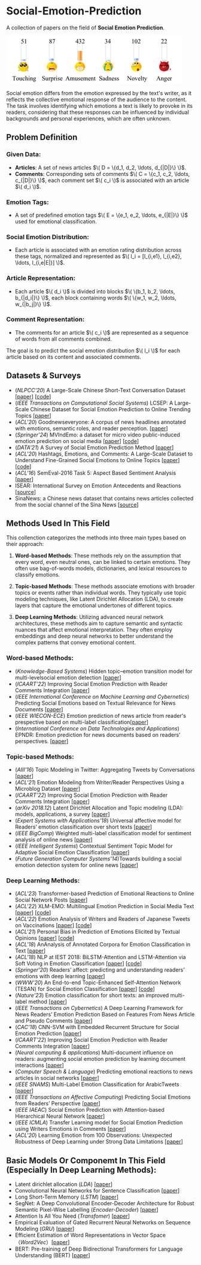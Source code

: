 # Social-Emotion-Prediction
A collection of papers on the field of **Social Emotion Prediction**.

![Example Image](pic/emotion.png "Emotion Distribution")

Social emotion differs from the emotion expressed by the text's writer, as it reflects the collective emotional response of the audience to the content. The task involves identifying which emotions a text is likely to provoke in its readers, considering that these responses can be influenced by individual backgrounds and personal experiences, which are often unknown.

## Problem Definition

### Given Data:
- **Articles**: A set of news articles $\( D = \{d_1, d_2, \ldots, d_{|D|}\} \)$.
- **Comments**: Corresponding sets of comments $\( C = \{c_1, c_2, \ldots, c_{|D|}\} \)$, each comment set $\( c_i \)$ is associated with an article $\( d_i \)$.

### Emotion Tags:
- A set of predefined emotion tags $\( E = \{e_1, e_2, \ldots, e_{|E|}\} \)$ used for emotional classification.

### Social Emotion Distribution:
- Each article is associated with an emotion rating distribution across these tags, normalized and represented as $\( l_i = [l_{i,e1}, l_{i,e2}, \ldots, l_{i,e|E|}] \)$.

### Article Representation:
- Each article $\( d_i \)$ is divided into blocks $\( \{b_1, b_2, \ldots, b_{|d_i|}\} \)$, each block containing words $\( \{w_1, w_2, \ldots, w_{|b_j|}\} \)$.

### Comment Representation:
- The comments for an article $\( c_i \)$ are represented as a sequence of words from all comments combined.

The goal is to predict the social emotion distribution $\( l_i \)$ for each article based on its content and associated comments.

## Datasets & Surveys
- (*NLPCC'20*) A Large-Scale Chinese Short-Text Conversation Dataset [[paper](https://arxiv.org/abs/2008.03946)] [[code](https://github.com/huggingface/datasets)]
- (*IEEE Transactions on Computational Social Systems*) LCSEP: A Large-Scale Chinese Dataset for Social Emotion Prediction to Online Trending Topics [[paper](https://ieeexplore.ieee.org/document/10379492)]
- (*ACL'20*) Goodnewseveryone: A corpus of news headlines annotated with emotions, semantic roles, and reader perception. [[paper](https://aclanthology.org/2020.lrec-1.194/)] 
- (*Springer'24*) MVIndEmo: a dataset for micro video public-induced emotion prediction on social media [[paper](https://link.springer.com/article/10.1007/s00530-023-01221-8)] [[code](https://github.com/jjInsper/NeurIPS-Dataset-Induced-Emotion/tree/master)]
- (*DATA'21*) A Survey of Social Emotion Prediction Method [[paper](https://researchr.org/publication/AlsaediBGT21)]
- (*ACL'20*) Hashtags, Emotions, and Comments: A Large-Scale Dataset to Understand Fine-Grained Social Emotions to Online Topics [[paper](https://aclanthology.org/2020.emnlp-main.106/)] [[code](https://github.com/polyusmart/HEC-Dataset)]
- (*ACL'16*) SemEval-2016 Task 5: Aspect Based Sentiment Analysis [[paper](https://aclanthology.org/S16-1002/)]
- ISEAR: International Survey on Emotion Antecedents and Reactions [[source](https://www.kaggle.com/datasets/faisalsanto007/isear-dataset)]
- SinaNews: a Chinese news dataset that contains news articles collected from the social channel of the Sina News [[source](https://news.sina.com.cn/ui_index.shtml)]

## Methods Used In This Field
This collenction categorizes the methods into three main types based on their approach:
1. **Word-based Methods**: These methods rely on the assumption that every word, even neutral ones, can be linked to certain emotions. They often use bag-of-words models, dictionaries, and lexical resources to classify emotions.
 
2. **Topic-based Methods**: These methods associate emotions with broader topics or events rather than individual words. They typically use topic modeling techniques, like Latent Dirichlet Allocation (LDA), to create layers that capture the emotional undertones of different topics.
  
3. **Deep Learning Methods**: Utilizing advanced neural network architectures, these methods aim to capture semantic and syntactic nuances that affect emotional interpretation. They often employ embeddings and deep neural networks to better understand the complex patterns that convey emotional content.

### Word-based Methods:
- (*Knowledge-Based Systems*) Hidden topic–emotion transition model for multi-levelsocial emotion detection [[paper](https://www.sciencedirect.com/science/article/pii/S0950705118305586)]
- (*ICAART'22*) Improving Social Emotion Prediction with Reader Comments Integration [[paper](https://livrepository.liverpool.ac.uk/3150843/)]
- (*IEEE International Conference on Machine Learning and Cybernetics*) Predicting Social Emotions based on Textual Relevance for News Documents [[paper](https://ieeexplore.ieee.org/document/9019908)]
- (*IEEE WIECON-ECE*) Emotion prediction of news article from reader's prespective based on multi-label classification[[paper](https://ieeexplore.ieee.org/document/6359686)]
- (*International Conference on Data Technologies and Applications*) EPNDR: Emotion prediction for news documents based on readers’ perspectives. [[paper](https://www.semanticscholar.org/paper/EPNDR%3A-Emotion-Prediction-For-News-Documents-Based-RamyaR-Madhura/8f2f47f23d0501ae9f6526aa4910ab2fcedeba42)]

### Topic-based Methods:
- (*AIII'16*) Topic Modeling in Twitter: Aggregating Tweets by Conversations [[paper](https://lsm.media.mit.edu/papers/topic-modeling-twitter.pdf)]
- (*ACL'21*) Emotion Modeling from Writer/Reader Perspectives Using a Microblog Dataset [[paper](https://aclanthology.org/W11-3703/)]
- (*ICAART'22*) Improving Social Emotion Prediction with Reader Comments Integration [[paper](https://livrepository.liverpool.ac.uk/3150843/)]
- (*arXiv 2018.12*) Latent Dirichlet Allocation and Topic modeling (LDA): models, applications, a survey [[paper](https://arxiv.org/abs/1711.04305)]
- (*Expert Systems with Applications'18*) Universal affective model for Readers’ emotion classification over short texts [[paper](https://www.sciencedirect.com/science/article/abs/pii/S0957417418304445)]
- (*IEEE BigComp*) Weighted multi-label classification model for sentiment analysis of online news [[paper](https://ieeexplore.ieee.org/document/7425916)]
- (*IEEE Intelligent Systems*) Contextual Sentiment Topic Model for Adaptive Social Emotion Classification [[paper](https://ieeexplore.ieee.org/document/7325170)]
- (*Future Generation Computer Systems'14*)Towards building a social emotion detection system for online news [[paper](https://www.sciencedirect.com/science/article/abs/pii/S0167739X13002033)]


### Deep Learning Methods:
- (*ACL'23*) Transformer-based Prediction of Emotional Reactions to Online Social Network Posts [[paper](https://aclanthology.org/2023.wassa-1.31/)]
- (*ACL'22*) XLM-EMO: Multilingual Emotion Prediction in Social Media Text [[paper](https://aclanthology.org/2022.wassa-1.18/)] [[code](https://github.com/milanlproc/xlm-emo)]
- (*ACL'22*) Emotion Analysis of Writers and Readers of Japanese Tweets on Vaccinations [[paper](https://aclanthology.org/2022.wassa-1.10/)] [[code](https://github.com/Ramos-Ramos/BERT-Japan-vaccination)]
- (*ACL'21*) Personal Bias in Prediction of Emotions Elicited by Textual Opinions [[paper](https://aclanthology.org/2021.acl-srw.26/)] [[code](https://github.com/clarin-pl/personal-bias)]
- (*ACL'18*) AnAnalysis of Annotated Corpora for Emotion Classification in Text [[paper](https://aclanthology.org/C18-1179/)]
- (*ACL'18*) NLP at IEST 2018: BiLSTM-Attention and LSTM-Attention via Soft Voting in Emotion Classification [[paper](https://aclanthology.org/W18-6226/)] [[code](https://github.com/lauchblatt/emotions_in_drama)]
- (*Springer'20*) Readers’ affect: predicting and understanding readers’ emotions with deep learning [[paper](https://link.springer.com/article/10.1186/s40537-022-00614-2)]
- (*WWW'20*) An End-to-end Topic-Enhanced Self-Attention Network (TESAN) for Social Emotion Classification [[paper](https://dl.acm.org/doi/abs/10.1145/3366423.3380286)] [[code](https://github.com/CariaWang/TESAN)]
- (*Nature'23*) Emotion classification for short texts: an improved multi-label method [[paper](https://www.nature.com/articles/s41599-023-01816-6)]
- (*IEEE Transactions on Cybernetics*) A Deep Learning Framework for News Readers’ Emotion Prediction Based on Features From News Article and Pseudo Comments [[paper](https://ieeexplore.ieee.org/document/9552625)]
- (*CAC'18*) CNN-SVM with Embedded Recurrent Structure for Social Emotion Prediction [[paper](https://ieeexplore.ieee.org/document/9552625)]
- (*ICAART'22*) Improving Social Emotion Prediction with Reader Comments Integration [[paper](https://livrepository.liverpool.ac.uk/3150843/)]
- (*Neural computing & applications*) Multi-document influence on readers: augmenting social emotion prediction by learning document interactions [[paper](https://link.springer.com/article/10.1007/s00521-024-09420-8)]
- (*Computer Speech & Language*) Predicting emotional reactions to news articles in social networks [[paper](https://www.sciencedirect.com/science/article/abs/pii/S0885230817302322)]
- (*IEEE SNAMS*) Multi-Label Emotion Classification for ArabicTweets [[paper](https://ieeexplore.ieee.org/document/8931715)]
- (*IEEE Transactions on Affective Computing*) Predicting Social Emotions from Readers’ Perspective [[paper](https://link.springer.com/article/10.1007/s00521-024-09420-8)]
- (*IEEE IAEAC*) Social Emotion Prediction with Attention-based Hierarchical Neural Network [[paper](https://ieeexplore.ieee.org/document/8998031)]
- (*IEEE ICMLA*) Transfer Learning model for Social Emotion Prediction using Writers Emotions in Comments [[paper](https://ieeexplore.ieee.org/document/10069074)]
- (*ACL'20*) Learning Emotion from 100 Observations: Unexpected Robustness of Deep Learning under Strong Data Limitations [[paper](https://aclanthology.org/2020.peoples-1.13.pdf)]

## Basic Models Or Componemt In This Field (Especially In Deep Learning Methods):
- Latent dirichlet allocation (*LDA*) [[paper](https://dl.acm.org/doi/10.5555/944919.944937)]
- Convolutional Neural Networks for Sentence Classification [[paper](https://arxiv.org/abs/1408.5882)]
- Long Short-Term Memory (*LSTM*) [[paper](https://ieeexplore.ieee.org/abstract/document/6795963)]
- SegNet: A Deep Convolutional Encoder-Decoder Architecture for Robust Semantic Pixel-Wise Labelling (*Encoder-Decoder*) [[paper](https://arxiv.org/abs/1505.07293#:~:text=SegNet%20is%20composed%20of%20a%20stack%20of%20encoders,stack%20to%20full%20input%20image%20size%20feature%20maps.)]
- Attention Is All You Need (*Transfomer*) [[paper](https://arxiv.org/abs/1706.03762)]
- Empirical Evaluation of Gated Recurrent Neural Networks on Sequence Modeling (*GRU*) [[paper](https://arxiv.org/abs/1412.3555)]
- Efficient Estimation of Word Representations in Vector Space （*Word2Vec*）[[paper](https://arxiv.org/abs/1301.3781)]
- BERT: Pre-training of Deep Bidirectional Transformers for Language Understanding (BERT) [[paper](https://aclanthology.org/N19-1423/)]
  










